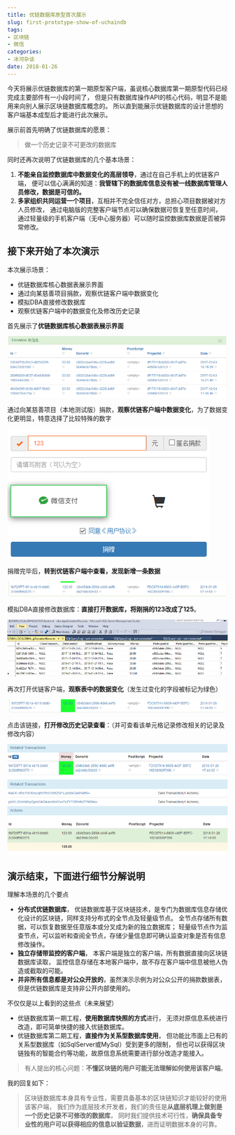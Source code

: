 ```yaml
---
title: 优链数据库原型首次展示
slug: first-prototype-show-of-uchaindb
tags:
- 区块链
- 微信
categories:
- 冰河杂谈
date: 2018-01-26
---
```


今天将展示优链数据库的第一期原型客户端，虽说核心数据库第一期原型代码已经完成主要部件有一小段时间了，
但是只有数据库操作API的核心代码，明显不是能用来向别人展示区块链数据库概念的。
所以直到能展示优链数据库的设计思想的客户端基本成型后才能进行此次展示。
 
展示前首先明确了优链数据库的愿景：
> 做一个历史记录不可更改的数据库
 
同时还再次说明了优链数据库的几个基本场景：

1. **不能亲自监控数据库中数据变化的高层领导**，通过在自己手机上的优链客户端，
   便可以信心满满的知道：**我管辖下的数据库信息没有被一线数据库管理人员修改，数据是可信的。**
2. **多家组织共同运营一个项目**，互相并不完全信任对方，总担心项目数据被对方人员修改，
   通过电脑版的完整客户端节点可以确保数据可恢复至任意时间，
   通过轻量级的手机客户端（无中心服务器）可以随时监控数据库数据是否被异常修改。
 

## 接下来开始了本次演示
 
本次展示场景：

* 优链数据库核心数据表展示界面
* 通过向某慈善项目捐款，观察优链客户端中数据变化
* 模拟DBA直接修改数据库
* 观察优链客户端中的数据变化及修改历史记录
 

首先展示了**优链数据库核心数据表展示界面**

![](first-prototype-show-of-uchaindb/1.png)
 
通过向某慈善项目（本地测试版）捐款，**观察优链客户端中数据变化**，为了数据变化更明显，特意选择了比较特殊的数字
 
![](first-prototype-show-of-uchaindb/2.png)
 
捐赠完毕后，**转到优链客户端中查看，发现新增一条数据**
 
![](first-prototype-show-of-uchaindb/3.png)
 
模拟DBA直接修改数据库：**直接打开数据库，将刚捐的123改成了125**。
 
![](first-prototype-show-of-uchaindb/4.png)
 
再次打开优链客户端，**观察表中的数据变化**（发生过变化的字段被标记为绿色）
 
![](first-prototype-show-of-uchaindb/5.png)
 
点击该链接，**打开修改历史记录查看**：（并可查看该单元格记录修改相关的记录及修改内容）
 
![](first-prototype-show-of-uchaindb/6.png)
 
## 演示结束，下面进行细节分解说明

理解本场景的几个要点

* **分布式优链数据库**，
  优链数据库基于区块链技术，是专门为数据库信息存储优化设计的区块链，同样支持分布式的全节点及轻量级节点。
  全节点存储所有数据，可以恢复数据至任意版本或分叉成为新的独立数据库；
  轻量级节点作为监查节点，可以监听和查阅全节点，存储少量信息即可确认监查对象是否有信息修改操作。
* **独立存储带监控的客户端**，
  本客户端是独立的客户端，所有数据直接向区块链数据库读取，
  监控信息存储在本地客户端中，故不存在客户端中信息被他人伪造或截取的可能。
* **并非所有信息都是对公众开放的**，虽然演示示例为对公众公开的捐款数据表，但是优链数据库是支持非公开内部使用的。
 
不仅仅是以上看到的这些点（未来展望）

* 优链数据库第一期工程，**使用数据库快照的方式**进行，
  无须对原信息系统进行改造，即可简单快捷的接入优链数据库。
* 优链数据库第二期工程，**直接作为关系型数据库使用**，
  但功能比市面上已有的关系型数据库（如SqlServer或MySql）受到更多的限制，
  但也可以获得区块链独有的智能合约等功能，故原信息系统需要进行部分改造才能接入。
 
> 有人提出的核心问题：**不懂区块链的用户可能无法理解如何使用该客户端**。

我的回复如下：

> 区块链数据库本身具有专业性，需要具备基本的区块链知识才能较好的使用该客户端，
> 我们作为底层技术开发者，我们的责任是**从底层机理上做到是一个历史记录不可修改的数据库**，
> 同时我们提供技术可行性，**确保具备专业性的用户可以获得相应的信息以验证数据**，进而证明数据本身的可靠。
 
